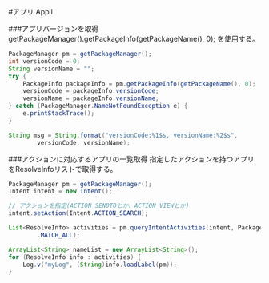 #アプリ Appli

###アプリバージョンを取得
getPackageManager().getPackageInfo(getPackageName(), 0);
を使用する。

```java
PackageManager pm = getPackageManager();
int versionCode = 0;
String versionName = "";
try {
    PackageInfo packageInfo = pm.getPackageInfo(getPackageName(), 0);
    versionCode = packageInfo.versionCode;
    versionName = packageInfo.versionName;
} catch (PackageManager.NameNotFoundException e) {
    e.printStackTrace();
}

String msg = String.format("versionCode:%1$s, versionName:%2$s",
        versionCode, versionName);
```

###アクションに対応するアプリの一覧取得
指定したアクションを持つアプリをResolveInfoリストで取得する。

```java
PackageManager pm = getPackageManager();
Intent intent = new Intent();

// アクションを指定(ACTION_SENDTOとか、ACTION_VIEWとか)
intent.setAction(Intent.ACTION_SEARCH);

List<ResolveInfo> activities = pm.queryIntentActivities(intent, PackageManager
        .MATCH_ALL);

ArrayList<String> nameList = new ArrayList<String>();
for (ResolveInfo info : activities) {
    Log.v("myLog", (String)info.loadLabel(pm));
}
```
